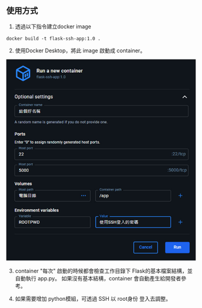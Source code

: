 ## 使用方式

1. 透過以下指令建立docker image

```
docker build -t flask-ssh-app:1.0 .
```

2. 使用Docker Desktop，將此 image 啟動成 container。

![Docker esktop](./launch_via_DockerDesktop.jpg)

3. container "每次" 啟動的時候都會檢查工作目錄下 Flask的基本檔案結構，並自動執行 app.py。 如果沒有基本結構，container 會自動產生給開發者參考。

4. 如果需要增加 python模組，可透過 SSH 以 root身份 登入去調整。
